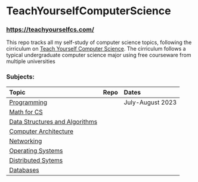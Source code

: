 # TeachYourselfComputerScience
### https://teachyourselfcs.com/

This repo tracks all my self-study of computer science topics, following the cirriculum on [Teach Yourself Computer Science](https://teachyourselfcs.com/). The cirriculum follows a typical undergraduate computer science major using free courseware from multiple universities


### Subjects:
| Topic | Repo | Dates |
|:------|:-----|:------|
|[Programming](https://teachyourselfcs.com/#programming)| |July-August 2023|
|[Math for CS](https://teachyourselfcs.com/#math)| | |
|[Data Structures and Algorithms](https://teachyourselfcs.com/#algorithms)| | |
|[Computer Architecture](https://teachyourselfcs.com/#architecture)| | |
|[Networking](https://teachyourselfcs.com/#networking) | | |
|[Operating Systems](https://teachyourselfcs.com/#operating-systems) | | |
|[Distributed Sytems](https://teachyourselfcs.com/#distributed-systems) | | |
|[Databases](https://teachyourselfcs.com/#databases) | | |


